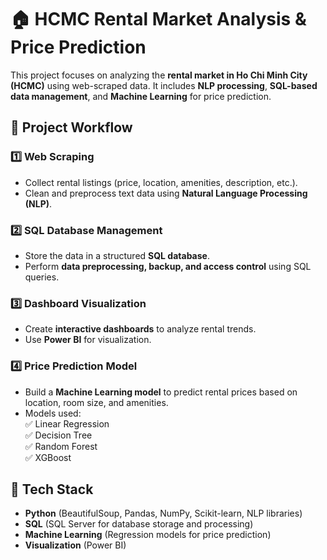 # 🏠 HCMC Rental Market Analysis & Price Prediction

This project focuses on analyzing the **rental market in Ho Chi Minh City (HCMC)** using web-scraped data. It includes **NLP processing**, **SQL-based data management**, and **Machine Learning** for price prediction.

## 🚀 Project Workflow

### 1️⃣ Web Scraping  
- Collect rental listings (price, location, amenities, description, etc.).  
- Clean and preprocess text data using **Natural Language Processing (NLP)**.  

### 2️⃣ SQL Database Management  
- Store the data in a structured **SQL database**.  
- Perform **data preprocessing, backup, and access control** using SQL queries.  

### 3️⃣ Dashboard Visualization  
- Create **interactive dashboards** to analyze rental trends.  
- Use **Power BI** for visualization.  

### 4️⃣ Price Prediction Model  
- Build a **Machine Learning model** to predict rental prices based on location, room size, and amenities.  
- Models used:  
  ✅ Linear Regression  
  ✅ Decision Tree  
  ✅ Random Forest  
  ✅ XGBoost  

## 🔧 Tech Stack
- **Python** (BeautifulSoup, Pandas, NumPy, Scikit-learn, NLP libraries)  
- **SQL** (SQL Server for database storage and processing)  
- **Machine Learning** (Regression models for price prediction)  
- **Visualization** (Power BI)  

